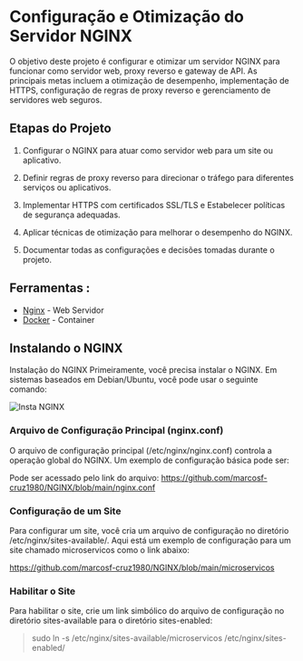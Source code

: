 # Configuração e Otimização do Servidor NGINX   

        
O objetivo deste projeto é configurar e otimizar um servidor NGINX para funcionar como servidor web, proxy reverso e gateway de API.
As principais metas incluem a otimização de desempenho, implementação de HTTPS, configuração de regras de proxy reverso e gerenciamento de servidores web seguros.



## Etapas do Projeto

1.   Configurar o NGINX para atuar como servidor web para um site ou aplicativo.

2.   Definir regras de proxy reverso para direcionar o tráfego para diferentes serviços ou aplicativos.

3.   Implementar HTTPS com certificados SSL/TLS e Estabelecer políticas de segurança adequadas.

4.   Aplicar técnicas de otimização para melhorar o desempenho do NGINX.

5.   Documentar todas as configurações e decisões tomadas durante o projeto.


## Ferramentas :


* [Nginx](https://www.nginx.com/) - Web Servidor
* [Docker](https://www.docker.com/) - Container



## Instalando o NGINX

Instalação do NGINX
Primeiramente, você precisa instalar o NGINX. Em sistemas baseados em Debian/Ubuntu, você pode usar o seguinte comando:

![Insta NGINX](https://github.com/marcosf-cruz1980/NGINX/assets/146502505/b4a4aa5a-dbb4-4eef-803c-8a7b026e3a27)

### Arquivo de Configuração Principal (nginx.conf)

O arquivo de configuração principal (/etc/nginx/nginx.conf) controla a operação global do NGINX. Um exemplo de configuração básica pode ser:

Pode ser acessado pelo link do arquivo: https://github.com/marcosf-cruz1980/NGINX/blob/main/nginx.conf


### Configuração de um Site
Para configurar um site, você cria um arquivo de configuração no diretório /etc/nginx/sites-available/. Aqui está um exemplo de configuração para um site chamado microservicos como o link abaixo:

https://github.com/marcosf-cruz1980/NGINX/blob/main/microservicos



### Habilitar o Site
Para habilitar o site, crie um link simbólico do arquivo de configuração no diretório sites-available para o diretório sites-enabled:

>sudo ln -s /etc/nginx/sites-available/microservicos /etc/nginx/sites-enabled/








